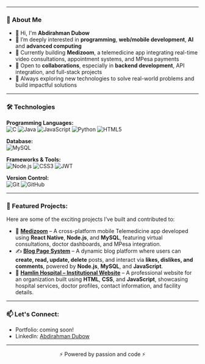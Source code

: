 
--- 

### 💫 About Me
- 👋 Hi, I'm **Abdirahman Dubow**
- 🌱 I’m deeply interested in **programming**, **web/mobile development**, **AI** and **advanced computing**
- 💼 Currently building **Medizoom**, a telemedicine app integrating real-time video consultations, appointment systems, and MPesa payments
- 🤝 Open to **collaborations**, especially in **backend development**, API integration, and full-stack projects
- 📌 Always exploring new technologies to solve real-world problems and build impactful solutions

---

### 🛠️ Technologies

**Programming Languages:**  
![C](https://img.shields.io/badge/C-00599C?style=for-the-badge&logo=c&logoColor=white)
![Java](https://img.shields.io/badge/Java-007396?style=for-the-badge&logo=java&logoColor=white)
![JavaScript](https://img.shields.io/badge/JavaScript-F7DF1E?style=for-the-badge&logo=javascript&logoColor=black)
![Python](https://img.shields.io/badge/Python-3776AB?style=for-the-badge&logo=python&logoColor=white)
![HTML5](https://img.shields.io/badge/HTML5-E34F26?style=for-the-badge&logo=html5&logoColor=white)

**Database:**  
![MySQL](https://img.shields.io/badge/MySQL-4479A1?style=for-the-badge&logo=mysql&logoColor=white)

**Frameworks & Tools:**  
![Node.js](https://img.shields.io/badge/Node.js-339933?style=for-the-badge&logo=nodedotjs&logoColor=white)
![CSS3](https://img.shields.io/badge/CSS3-1572B6?style=for-the-badge&logo=css3&logoColor=white)
![JWT](https://img.shields.io/badge/JWT-000000?style=for-the-badge&logo=jsonwebtokens&logoColor=white)

**Version Control:**  
![Git](https://img.shields.io/badge/Git-F05032?style=for-the-badge&logo=git&logoColor=white)
![GitHub](https://img.shields.io/badge/GitHub-181717?style=for-the-badge&logo=github&logoColor=white)


---

### 📌 Featured Projects:
Here are some of the exciting projects I’ve built and contributed to:

- 💊 **[Medizoom](https://github.com/Dubow/MediZoom-backend)** – A cross-platform mobile Telemedicine app developed using **React Native**, **Node.js**, and **MySQL**, featuring virtual consultations, doctor dashboards, and MPesa integration.
- ✍️ **[Blog Page System](https://github.com/Dubow/husdubow_blog-site)** – A dynamic blog platform where users can **create, read, update, delete** posts, and interact via **likes, dislikes, and comments**, powered by **Node.js**, **MySQL**, and **JavaScript**.
- 🏥 **[Hamlin Hospital – Institutional Website](https://github.com/Dubow/Hamlin-Hospital)** – A professional website for an organization built using **HTML**, **CSS**, and **JavaScript**, showcasing hospital services, doctor profiles, contact information, and facility details.
  
---

### 📫 Let's Connect:
- Portfolio: coming soon!
- LinkedIn: [Abdirahman Dubow](https://www.linkedin.com/in/abdirahman-dubow-03338b237/)

---

<p align="center">⚡ Powered by passion and code ⚡</p>


